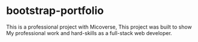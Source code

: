 # bootstrap-portfolio
This is a professional project with Micoverse, This project was built to show My professional work and hard-skills as a full-stack web developer.
